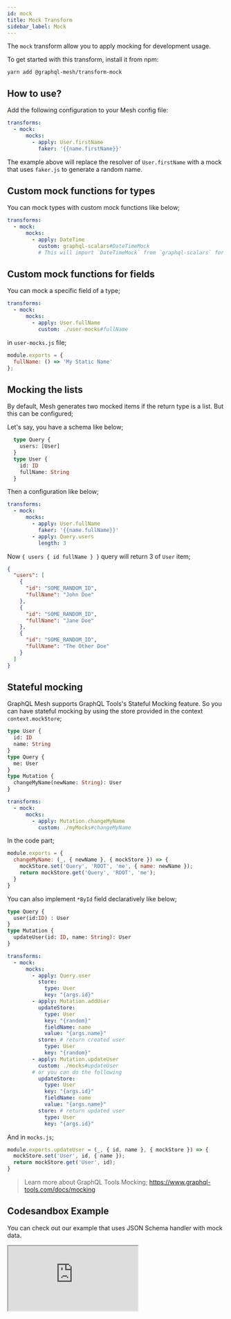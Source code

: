 ```yaml
---
id: mock
title: Mock Transform
sidebar_label: Mock
---
```


The `mock` transform allow you to apply mocking for development usage.

To get started with this transform, install it from npm:

```
yarn add @graphql-mesh/transform-mock
```

## How to use?

Add the following configuration to your Mesh config file:

```yml
transforms:
  - mock:
      mocks:
        - apply: User.firstName
          faker: '{{name.firstName}}'
```

The example above will replace the resolver of `User.firstName` with a mock that uses `faker.js` to generate a random name.

## Custom mock functions for types

You can mock types with custom mock functions like below;

```yml
transforms:
  - mock:
      mocks:
        - apply: DateTime
          custom: graphql-scalars#DateTimeMock 
          # This will import `DateTimeMock` from `graphql-scalars` for example. Local paths are also supported
```

## Custom mock functions for fields

You can mock a specific field of a type;

```yml
transforms:
  - mock:
      mocks: 
        - apply: User.fullName
          custom: ./user-mocks#fullName
```

in `user-mocks.js` file;

```js
module.exports = {
  fullName: () => 'My Static Name'
};
```

## Mocking the lists

By default, Mesh generates two mocked items if the return type is a list. But this can be configured;

Let's say, you have a schema like below;

```graphql
  type Query {
    users: [User]
  }
  type User {
    id: ID
    fullName: String
  }
```

Then a configuration like below;

```yml
transforms:
  - mock:
      mocks: 
        - apply: User.fullName
          faker: '{{name.fullName}}'
        - apply: Query.users
          length: 3
```

Now `{ users { id fullName } }` query will return 3 of `User` item;

```json
{
  "users": [
    {
      "id": "SOME_RANDOM_ID",
      "fullName": "John Doe"
    },    
    {
      "id": "SOME_RANDOM_ID",
      "fullName": "Jane Doe"
    },
    {
      "id": "SOME_RANDOM_ID",
      "fullName": "The Other Doe"
    }
  ]
}
```

## Stateful mocking

GraphQL Mesh supports GraphQL Tools's Stateful Mocking feature. So you can have stateful mocking by using the store provided in the context `context.mockStore`;

```graphql
type User {
  id: ID
  name: String
}
type Query {
  me: User
}
type Mutation {
  changeMyName(newName: String): User
}
```

```yml
transforms:
  - mock:
      mocks: 
        - apply: Mutation.changeMyName
          custom: ./myMocks#changeMyName
```

In the code part;

```js
module.exports = {
  changeMyName: (_, { newName }, { mockStore }) => {
    mockStore.set('Query', 'ROOT', 'me', { name: newName });
    return mockStore.get('Query', 'ROOT', 'me');
  } 
}
```

You can also implement `*ById` field declaratively like below;

```graphql
type Query {
  user(id:ID) : User
}
type Mutation {
  updateUser(id: ID, name: String): User
}
```

```yml
transforms:
  - mock:
      mocks: 
        - apply: Query.user
          store:
            type: User
            key: "{args.id}" 
        - apply: Mutation.addUser
          updateStore:
            type: User
            key: "{random}"
            fieldName: name
            value: "{args.name}"
          store: # return created user
            type: User
            key: "{random}"
        - apply: Mutation.updateUser
          custom: ./mocks#updateUser
        # or you can do the following
          updateStore:
            type: User
            key: "{args.id}"
            fieldName: name
            value: "{args.name}"
          store: # return updated user
            type: User
            key: "{args.id}"

```

And in `mocks.js`;

```js
module.exports.updateUser = (_, { id, name }, { mockStore }) => {
  mockStore.set('User', id, { name });
  return mockStore.get('User', id);
}
```


> Learn more about GraphQL Tools Mocking; https://www.graphql-tools.com/docs/mocking

## Codesandbox Example

You can check out our example that uses JSON Schema handler with mock data.

<iframe
     src="https://codesandbox.io/embed/github/Urigo/graphql-mesh/tree/master/examples/json-schema-example?fontsize=14&hidenavigation=1&theme=dark&module=%2F.meshrc.yml"
     style={{width:"100%", height:"500px", border:"0", borderRadius: "4px", overflow:"hidden"}}
     title="json-schema-example"
     allow="geolocation; microphone; camera; midi; vr; accelerometer; gyroscope; payment; ambient-light-sensor; encrypted-media; usb"
     sandbox="allow-modals allow-forms allow-popups allow-scripts allow-same-origin"/>

## Config API Reference

{@import ../generated-markdown/MockingConfig.generated.md}
